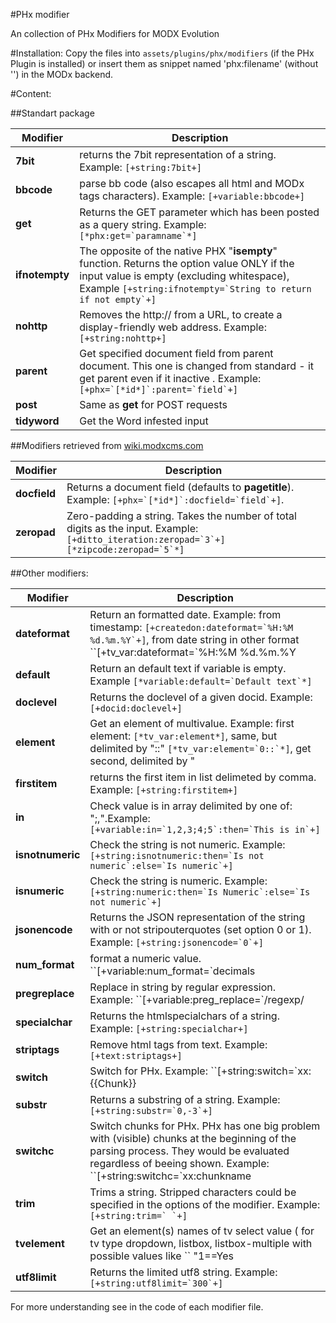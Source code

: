 #PHx modifier

An collection of PHx Modifiers for MODX Evolution


#Installation:
Copy the files into `assets/plugins/phx/modifiers` (if the PHx Plugin is 
installed) or insert them as snippet named 'phx:filename' (without '') 
in the MODx backend.


#Content:

##Standart package

Modifier | Description
-------- | -----------
**7bit** | returns the 7bit representation of a string. Example: ``[+string:7bit+]``
**bbcode** | parse bb code (also escapes all html and MODx tags characters). Example: ``[+variable:bbcode+]`` 
**get** | Returns the GET parameter which has been posted as a query string. Example: ``[*phx:get=`paramname`*]``
**ifnotempty** | The opposite of the native PHX "**isempty**" function. Returns the option value ONLY if the input value is empty (excluding whitespace), Example ``[+string:ifnotempty=`String to return if not empty`+]`` 
**nohttp** | Removes the http:// from a URL, to create a display-friendly web address. Example: ``[+string:nohttp+]``
**parent** | Get specified document field from parent document. This one is changed from standard - it get parent even if it inactive . Example: ``[+phx=`[*id*]`:parent=`field`+]``
**post** | Same as **get** for POST requests
**tidyword** |  Get the Word infested input


##Modifiers retrieved from [wiki.modxcms.com](http://wiki.modxcms.com/index.php/PHx/CustomModifiers)

Modifier | Description
-------- | -----------
**docfield** | Returns a document field (defaults to **pagetitle**). Example: ``[+phx=`[*id*]`:docfield=`field`+]``.
**zeropad** | Zero-padding a string. Takes the number of total digits as the input. Example: ``[+ditto_iteration:zeropad=`3`+] [*zipcode:zeropad=`5`*]``

##Other modifiers:

Modifier | Description
-------- | -----------
**dateformat** | Return an formatted date. Example: from timestamp: ``[+createdon:dateformat=`%H:%M %d.%m.%Y`+]``, from date string in other format ``[+tv_var:dateformat=`%H:%M %d.%m.%Y|%d-%m-%Y %H:%M:%S`+]``
**default** | Return an default text if variable is empty. Example ``[*variable:default=`Default text`*]``
**doclevel** | Returns the doclevel of a given docid. Example: ``[+docid:doclevel+]``
**element** | Get an element of multivalue. Example: first element: ``[*tv_var:element*]``, same, but delimited by "::" ``[*tv_var:element=`0::`*]``, get second, delimited by "||" ``[*tv_var:element=`1||`*]``, get thidr, delimited by comma ``[*tv_var:element=`2,`*]``, get from an resource ``[+phx:input=`1`:docfield=`tv_var`:element=`0::`+]``
**firstitem** | returns the first item in list delimeted by comma. Example: ``[+string:firstitem+]`` 
**in** | Check  value is in array delimited by one of: ";,".Example: ``[+variable:in=`1,2,3;4;5`:then=`This is in`+]``
**isnotnumeric** | Check the string is not numeric. Example: ``[+string:isnotnumeric:then=`Is not numeric`:else=`Is numeric`+]``
**isnumeric** | Check the string is numeric. Example: ``[+string:numeric:then=`Is Numeric`:else=`Is not numeric`+]``
**jsonencode** | Returns the JSON representation of the string with or not stripouterquotes (set option 0 or 1). Example: ``[+string:jsonencode=`0`+]``
**num_format** | format a numeric value. ``[+variable:num_format=`decimals|dec_point|thousands_sep`+]``
**pregreplace** | Replace in string by regular expression. Example: ``[+variable:preg_replace=`/regexp/||str_replace_to`+]``
**specialchar** | Returns the htmlspecialchars of a string. Example: ``[+string:specialchar+]`` 
**striptags** | Remove html tags from text. Example: ``[+text:striptags+]``
**switch** | Switch for PHx. Example: ``[+string:switch=`xx:{{Chunk}}|yy:[*DocVar*]|default:[+TemplateVar+]+]``
**substr** | Returns a substring of a string. Example: ``[+string:substr=`0,-3`+]``
**switchc** | Switch chunks for PHx. PHx has one big problem with (visible) chunks at the beginning of the parsing process. They would be evaluated regardless of beeing shown. Example: ``[+string:switchc=`xx:chunkname|yy:chunkname|default:chunkname+]``
**trim** | Trims a string. Stripped characters could be specified in the options of the modifier. Example: ``[+string:trim=` `+]``
**tvelement** | Get an element(s) names of tv select value ( for tv type dropdown, listbox, listbox-multiple with possible values like `` "1==Yes||2==No||so-so=So So" ``). Example `` [*docid:tvelement=`tvaname`*]  ``. See more examples inside.
**utf8limit** | Returns the limited utf8 string. Example: `` [+string:utf8limit=`300`+] ``

For more understanding see in the code of each modifier file.
